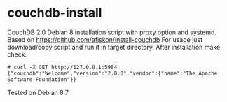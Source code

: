 # couchdb-install
CouchDB 2.0 Debian 8 installation script with proxy option and systemd. Based on https://github.com/afiskon/install-couchdb
For usage just download/copy script and run it in target directory. After installation make check:

```
# curl -X GET http://127.0.0.1:5984
{"couchdb":"Welcome","version":"2.0.0","vendor":{"name":"The Apache Software Foundation"}}

```

Tested on Debian 8.7
